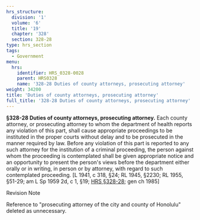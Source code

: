```yaml
---
hrs_structure:
  division: '1'
  volume: '6'
  title: '19'
  chapter: '328'
  section: 328-28
type: hrs_section
tags:
  - Government
menu:
  hrs:
    identifier: HRS_0328-0028
    parent: HRS0328
    name: '328-28 Duties of county attorneys, prosecuting attorney'
weight: 34200
title: 'Duties of county attorneys, prosecuting attorney'
full_title: '328-28 Duties of county attorneys, prosecuting attorney'
---
```

**§328-28 Duties of county attorneys, prosecuting attorney.** Each county attorney, or prosecuting attorney to whom the department of health reports any violation of this part, shall cause appropriate proceedings to be instituted in the proper courts without delay and to be prosecuted in the manner required by law. Before any violation of this part is reported to any such attorney for the institution of a criminal proceeding, the person against whom the proceeding is contemplated shall be given appropriate notice and an opportunity to present the person's views before the department either orally or in writing, in person or by attorney, with regard to such contemplated proceeding. [L 1941, c 318, §24; RL 1945, §2230; RL 1955, §51-29; am L Sp 1959 2d, c 1, §19; [HRS §328-28](/title-19/chapter-328/section-328-28/); gen ch 1985]

Revision Note

Reference to "prosecuting attorney of the city and county of Honolulu" deleted as unnecessary.